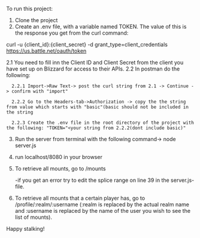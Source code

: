 To run this project:

1. Clone the project
2. Create an .env file, with a variable named TOKEN. The value of this is the response you get from the curl command:

curl -u {client_id}:{client_secret} -d grant_type=client_credentials https://us.battle.net/oauth/token

  2.1 You need to fill inn the Client ID and Client Secret from the client you have set up on Blizzard for access to their APIs.
  2.2 In postman do the following:

      2.2.1 Import->Raw Text-> post the curl string from 2.1 -> Continue -> confirm with "import"

      2.2.2 Go to the Headers-tab->Authorization -> copy the the string from value which starts with "basic"(basic should not be included in the string

      2.2.3 Create the .env file in the root directory of the project with the following: "TOKEN="<your string from 2.2.2(dont include basic)"
      
3. Run the server from terminal with the following command-> node server.js

4. run localhost/8080 in your browser

5. To retrieve all mounts, go to /mounts

    -if you get an error try to edit the splice range on line 39 in the server.js-file. 

6. To retrieve all mounts that a certain player has, go to /profile/:realm/:username
(:realm is replaced by the actual realm name and :username is replaced by the name of the user you wish to see the list of mounts).

Happy stalking!
